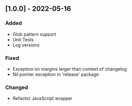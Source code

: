 ## [1.0.0] - 2022-05-16
### Added
- Glob pattern support
- Unit Tests
- Log versions

### Fixed
- Exception on margins larger than context of changelog
- Nil pointer exception in 'release' package

### Changed
- Refactor JavaScript wrapper

